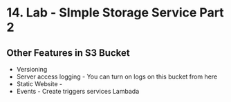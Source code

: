 # 14. Lab - SImple Storage Service Part 2

## Other Features in S3 Bucket

* Versioning
* Server access logging - You can turn on logs on this bucket from here
* Static Website - 
* Events - Create triggers services  Lambada



